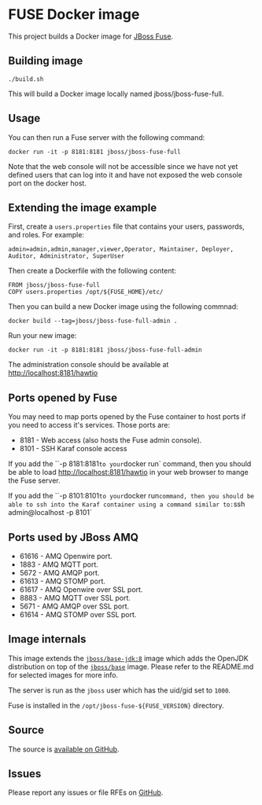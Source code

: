 # FUSE Docker image

This project builds a Docker image for [JBoss Fuse](http://www.jboss.org/products/fuse/overview/).

## Building image

    ./build.sh

This will build a Docker image locally named jboss/jboss-fuse-full.

## Usage

You can then run a Fuse server with the following command:

    docker run -it -p 8181:8181 jboss/jboss-fuse-full

Note that the web console will not be accessible since we have not yet defined users that can log into it
and have not exposed the web console port on the docker host.

## Extending the image example

First, create a `users.properties` file that contains your users, passwords, and roles.  For example:

    admin=admin,admin,manager,viewer,Operator, Maintainer, Deployer, Auditor, Administrator, SuperUser


Then create a Dockerfile with the following content:

    FROM jboss/jboss-fuse-full
    COPY users.properties /opt/${FUSE_HOME}/etc/
    

Then you can build a new Docker image using the following commnad:

    docker build --tag=jboss/jboss-fuse-full-admin .

Run your new image:

    docker run -it -p 8181:8181 jboss/jboss-fuse-full-admin

The administration console should be available at [http://localhost:8181/hawtio](http://localhost:8181/hawtio)

## Ports opened by Fuse

You may need to map ports opened by the Fuse container to host ports if you need to access it's services.
Those ports are:

* 8181 - Web access (also hosts the Fuse admin console).
* 8101 - SSH Karaf console access

If you add the ``-p 8181:8181` to your `docker run` command, then you should be able to load [http://localhost:8181/hawtio](http://localhost:8181/hawtio) in your web browser to mange the Fuse server.

If you add the ``-p 8101:8101` to your `docker run` command, then you should be able to ssh into the Karaf container using a command similar to: `ssh admin@localhost -p 8101`

## Ports used by JBoss AMQ

* 61616 - AMQ Openwire port.
* 1883  - AMQ MQTT port.
* 5672  - AMQ AMQP port.
* 61613 - AMQ STOMP port.
* 61617 - AMQ Openwire over SSL port.
* 8883  - AMQ MQTT over SSL port.
* 5671  - AMQ AMQP over SSL port.
* 61614 - AMQ STOMP over SSL port.

## Image internals

This image extends the [`jboss/base-jdk:8`](https://github.com/JBoss-Dockerfiles/base-jdk/tree/jdk8) image which adds the OpenJDK distribution on top of the [`jboss/base`](https://github.com/JBoss-Dockerfiles/base) image. Please refer to the README.md for selected images for more info.

The server is run as the `jboss` user which has the uid/gid set to `1000`.

Fuse is installed in the `/opt/jboss-fuse-${FUSE_VERSION}` directory.

## Source

The source is [available on GitHub](https://github.com/stekodyne/jboss-fuse-docker).

## Issues

Please report any issues or file RFEs on [GitHub](https://github.com/stekodyne/jboss-fuse-docker).

